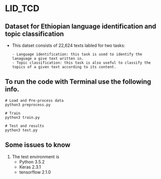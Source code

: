 # LID_TCD
## Dataset for Ethiopian language identification and topic classification

- This datset consists of 22,624 texts labled for two tasks:

      - Language identification: this task is used to identify the lanaguage a give text written in.
      - Topic classification: this task is also useful to classify the topics of a given text according to its content.
   


## To run the code with Terminal use the following info.
```
# Load and Pre-process data
python3 preprocess.py

# Train
python3 train.py

# Test and results
python3 test.py
```
## Some issues to know
1. The test environment is
    - Python 3.5.2
    - Keras 2.3.1
    - tensorflow 2.1.0


